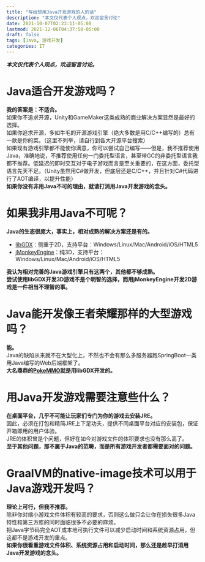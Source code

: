 ```yaml
---
title: "写给想用Java开发游戏的人的话"
description: "本文仅代表个人观点，欢迎留言讨论"
date: 2021-10-07T02:23:11-05:00
lastmod: 2021-12-06T04:37:58-05:00
draft: false
tags: [Java, 游戏开发]
categories: IT
---
```


***本文仅代表个人观点，欢迎留言讨论。***

# Java适合开发游戏吗？
**我的答案是：不适合。**  
如果你不追求开源，Unity和GameMaker这类成熟的商业解决方案显然是最好的选择。  
如果你追求开源，多如牛毛的开源游戏引擎（绝大多数是用C/C++编写的）总有一款是你的菜。（这里不列举，请自行到各大开源平台搜索）  
如果现有游戏引擎都不能使你满意，你可以尝试自己编写——但是，我不推荐使用Java，准确地说，不推荐使用任何一门委托型语言，甚至带GC的非委托型语言我都不推荐。低延迟的即时交互对于电子游戏而言是至关重要的，在这方面，委托型语言先天不足。（Unity虽然用C#做开发，但底层还是C/C++，并且针对C#代码进行了AOT编译，以提升性能）  
**如果你没有非用Java不可的理由，就请打消用Java开发游戏的念头。**

# 如果我非用Java不可呢？
**Java的生态很庞大，事实上，相对成熟的解决方案还是有的。**

* [libGDX](https://libgdx.com/)：侧重于2D，支持平台：Windows/Linux/Mac/Android/iOS/HTML5
* [jMonkeyEngine](https://jmonkeyengine.org/)：纯3D，支持平台：Windows/Linux/Mac/Android/iOS/HTML5

**我认为相对完善的Java游戏引擎只有这两个，其他都不够成熟。**  
**尝试使用libGDX开发3D游戏不是个明智的选择，而用jMonkeyEngine开发2D游戏是一件相当不理智的事。**

# Java能开发像王者荣耀那样的大型游戏吗？
**能。**  
Java的缺陷从来就不在大型化上，不然也不会有那么多服务器跑SpringBoot一类用Java编写的Web后端框架了。  
**大名鼎鼎的[PokeMMO](https://pokemmo.eu/)就是用libGDX开发的。**

# 用Java开发游戏需要注意些什么？
**在桌面平台，几乎不可能让玩家们专门为你的游戏去安装JRE。**  
因此，必须在打包和精简JRE上下足功夫，提供不同桌面平台对应的安装包，保证开箱即用的用户体验。  
JRE的体积曾是个问题，但好在如今对游戏文件的体积要求也没有那么高了。  
**至于其他问题，那不属于Java的范畴，而是所有游戏开发者都需要面对的问题。**

# GraalVM的native-image技术可以用于Java游戏开发吗？
**理论上可行，但我不推荐。**  
除非你对缩小游戏文件体积有较高的要求，否则这么做只会让你在损失很多Java特性和第三方库的同时面临很多不必要的麻烦。  
把Java字节码完全AOT成本地可执行文件可以减少启动时间和系统资源占用，但这都不是游戏开发的重点。  
**如果你很看重游戏文件体积、系统资源占用和启动时间，那么还是趁早打消用Java开发游戏的念头。**